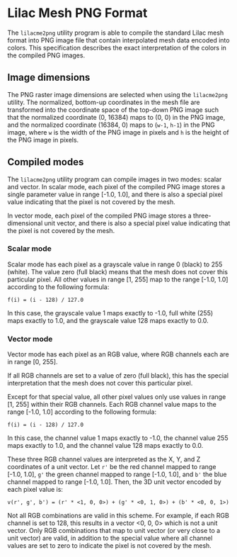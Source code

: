 # Lilac Mesh PNG Format

The `lilacme2png` utility program is able to compile the standard Lilac mesh format into PNG image file that contain interpolated mesh data encoded into colors.  This specification describes the exact interpretation of the colors in the compiled PNG images.

## Image dimensions

The PNG raster image dimensions are selected when using the `lilacme2png` utility.  The normalized, bottom-up coordinates in the mesh file are transformed into the coordinate space of the top-down PNG image such that the normalized coordinate (0, 16384) maps to (0, 0) in the PNG image, and the normalized coordinate (16384, 0) maps to (`w-1`, `h-1`) in the PNG image, where `w` is the width of the PNG image in pixels and `h` is the height of the PNG image in pixels.

## Compiled modes

The `lilacme2png` utility program can compile images in two modes:  scalar and vector.  In scalar mode, each pixel of the compiled PNG image stores a single parameter value in range [-1.0, 1.0], and there is also a special pixel value indicating that the pixel is not covered by the mesh.

In vector mode, each pixel of the compiled PNG image stores a three-dimensional unit vector, and there is also a special pixel value indicating that the pixel is not covered by the mesh.

### Scalar mode

Scalar mode has each pixel as a grayscale value in range 0 (black) to 255 (white).  The value zero (full black) means that the mesh does not cover this particular pixel.  All other values in range [1, 255] map to the range [-1.0, 1.0] according to the following formula:

    f(i) = (i - 128) / 127.0

In this case, the grayscale value 1 maps exactly to -1.0, full white (255) maps exactly to 1.0, and the grayscale value 128 maps exactly to 0.0.

### Vector mode

Vector mode has each pixel as an RGB value, where RGB channels each are in range [0, 255].

If all RGB channels are set to a value of zero (full black), this has the special interpretation that the mesh does not cover this particular pixel.

Except for that special value, all other pixel values only use values in range [1, 255] within their RGB channels.  Each RGB channel value maps to the range [-1.0, 1.0] according to the following formula:

    f(i) = (i - 128) / 127.0

In this case, the channel value 1 maps exactly to -1.0, the channel value 255 maps exactly to 1.0, and the channel value 128 maps exactly to 0.0.

These three RGB channel values are interpreted as the X, Y, and Z coordinates of a unit vector.  Let `r'` be the red channel mapped to range [-1.0, 1.0], `g'` the green channel mapped to range [-1.0, 1.0], and `b'` the blue channel mapped to range [-1.0, 1.0].  Then, the 3D unit vector encoded by each pixel value is:

    v(r', g', b') = (r' * <1, 0, 0>) + (g' * <0, 1, 0>) + (b' * <0, 0, 1>)

Not all RGB combinations are valid in this scheme.  For example, if each RGB channel is set to 128, this results in a vector <0, 0, 0> which is not a unit vector.  Only RGB combinations that map to unit vector (or very close to a unit vector) are valid, in addition to the special value where all channel values are set to zero to indicate the pixel is not covered by the mesh.
